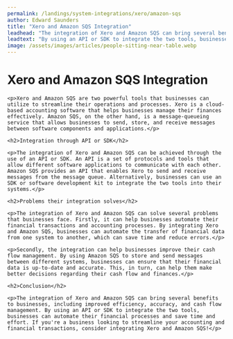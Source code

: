 ```yaml
---
permalink: /landings/system-integrations/xero/amazon-sqs
author: Edward Saunders
title: "Xero and Amazon SQS Integration"
leadhead: "The integration of Xero and Amazon SQS can bring several benefits to businesses, including improved efficiency, accuracy, and cash flow management"
leadtext: "By using an API or SDK to integrate the two tools, businesses can automate their financial processes and save time and effort. If you're a business looking to streamline your accounting and financial transactions, consider integrating Xero and Amazon SQS!"
image: /assets/images/articles/people-sitting-near-table.webp
---
```

<div class="arttext">
	<h1>Xero and Amazon SQS Integration</h1>

	<p>Xero and Amazon SQS are two powerful tools that businesses can utilize to streamline their operations and processes. Xero is a cloud-based accounting software that helps businesses manage their finances effectively. Amazon SQS, on the other hand, is a message-queueing service that allows businesses to send, store, and receive messages between software components and applications.</p>

	<h2>Integration through API or SDK</h2>

	<p>The integration of Xero and Amazon SQS can be achieved through the use of an API or SDK. An API is a set of protocols and tools that allow different software applications to communicate with each other. Amazon SQS provides an API that enables Xero to send and receive messages from the message queue. Alternatively, businesses can use an SDK or software development kit to integrate the two tools into their systems.</p>

	<h2>Problems their integration solves</h2>

	<p>The integration of Xero and Amazon SQS can solve several problems that businesses face. Firstly, it can help businesses automate their financial transactions and accounting processes. By integrating Xero and Amazon SQS, businesses can automate the transfer of financial data from one system to another, which can save time and reduce errors.</p>

	<p>Secondly, the integration can help businesses improve their cash flow management. By using Amazon SQS to store and send messages between different systems, businesses can ensure that their financial data is up-to-date and accurate. This, in turn, can help them make better decisions regarding their cash flow and finances.</p>

	<h2>Conclusion</h2>

	<p>The integration of Xero and Amazon SQS can bring several benefits to businesses, including improved efficiency, accuracy, and cash flow management. By using an API or SDK to integrate the two tools, businesses can automate their financial processes and save time and effort. If you're a business looking to streamline your accounting and financial transactions, consider integrating Xero and Amazon SQS!</p>

</div>